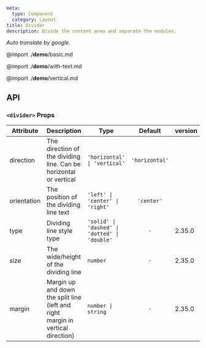 ```yaml
meta:
  type: Component
  category: Layout
title: Divider
description: Divide the content area and separate the modules.
```

_Auto translate by google._

@import ./**demo**/basic.md

@import ./**demo**/with-text.md

@import ./**demo**/vertical.md

## API

### `<divider>` Props

| Attribute   | Description                                                                     | Type                                          |    Default     | version |
| ----------- | ------------------------------------------------------------------------------- | --------------------------------------------- | :------------: | :------ |
| direction   | The direction of the dividing line. Can be horizontal or vertical               | `'horizontal' \| 'vertical'`                  | `'horizontal'` |         |
| orientation | The position of the dividing line text                                          | `'left' \| 'center' \| 'right'`               |   `'center'`   |         |
| type        | Dividing line style type                                                        | `'solid' \| 'dashed' \| 'dotted' \| 'double'` |      `-`       | 2.35.0  |
| size        | The wide/height of the dividing line                                            | `number`                                      |      `-`       | 2.35.0  |
| margin      | Margin up and down the split line (left and right margin in vertical direction) | `number \| string`                            |      `-`       | 2.35.0  |
